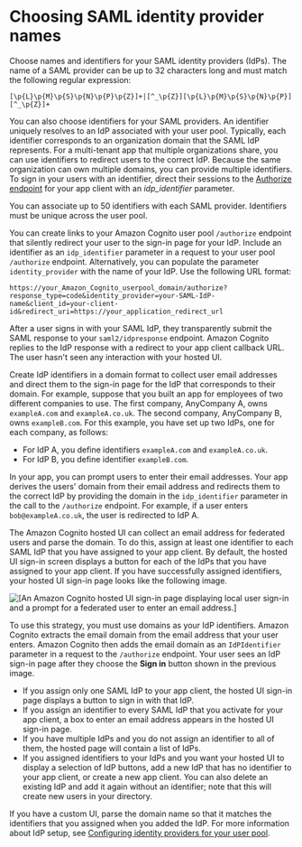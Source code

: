 # Choosing SAML identity provider names<a name="cognito-user-pools-managing-saml-idp-naming"></a>

Choose names and identifiers for your SAML identity providers \(IdPs\)\. The name of a SAML provider can be up to 32 characters long and must match the following regular expression:

`[\p{L}\p{M}\p{S}\p{N}\p{P}\p{Z}]+|[^_\p{Z}][\p{L}\p{M}\p{S}\p{N}\p{P}][^_\p{Z}]+`

You can also choose identifiers for your SAML providers\. An identifier uniquely resolves to an IdP associated with your user pool\. Typically, each identifier corresponds to an organization domain that the SAML IdP represents\. For a multi\-tenant app that multiple organizations share, you can use identifiers to redirect users to the correct IdP\. Because the same organization can own multiple domains, you can provide multiple identifiers\. To sign in your users with an identifier, direct their sessions to the [Authorize endpoint](authorization-endpoint.md) for your app client with an *idp\_identifier* parameter\.

You can associate up to 50 identifiers with each SAML provider\. Identifiers must be unique across the user pool\.

You can create links to your Amazon Cognito user pool `/authorize` endpoint that silently redirect your user to the sign\-in page for your IdP\. Include an identifier as an `idp_identifier` parameter in a request to your user pool `/authorize` endpoint\. Alternatively, you can populate the parameter `identity_provider` with the name of your IdP\. Use the following URL format:

`https://your_Amazon_Cognito_userpool_domain/authorize?response_type=code&identity_provider=your-SAML-IdP-name&client_id=your-client-id&redirect_uri=https://your_application_redirect_url`

After a user signs in with your SAML IdP, they transparently submit the SAML response to your `saml2/idpresponse` endpoint\. Amazon Cognito replies to the IdP response with a redirect to your app client callback URL\. The user hasn't seen any interaction with your hosted UI\.

Create IdP identifiers in a domain format to collect user email addresses and direct them to the sign\-in page for the IdP that corresponds to their domain\. For example, suppose that you built an app for employees of two different companies to use\. The first company, AnyCompany A, owns `exampleA.com` and `exampleA.co.uk`\. The second company, AnyCompany B, owns `exampleB.com`\. For this example, you have set up two IdPs, one for each company, as follows: 
+ For IdP A, you define identifiers `exampleA.com` and `exampleA.co.uk`\.
+ For IdP B, you define identifier `exampleB.com`\.

In your app, you can prompt users to enter their email addresses\. Your app derives the users' domain from their email address and redirects them to the correct IdP by providing the domain in the `idp_identifier` parameter in the call to the `/authorize` endpoint\. For example, if a user enters `bob@exampleA.co.uk`, the user is redirected to IdP A\.

The Amazon Cognito hosted UI can collect an email address for federated users and parse the domain\. To do this, assign at least one identifier to each SAML IdP that you have assigned to your app client\. By default, the hosted UI sign\-in screen displays a button for each of the IdPs that you have assigned to your app client\. If you have successfully assigned identifiers, your hosted UI sign\-in page looks like the following image\.

![\[An Amazon Cognito hosted UI sign-in page displaying local user sign-in and a prompt for a federated user to enter an email address.\]](http://docs.aws.amazon.com/cognito/latest/developerguide/)

To use this strategy, you must use domains as your IdP identifiers\. Amazon Cognito extracts the email domain from the email address that your user enters\. Amazon Cognito then adds the email domain as an `IdPIdentifier` parameter in a request to the `/authorize` endpoint\. Your user sees an IdP sign\-in page after they choose the **Sign in** button shown in the previous image\.
+ If you assign only one SAML IdP to your app client, the hosted UI sign\-in page displays a button to sign in with that IdP\.
+ If you assign an identifier to every SAML IdP that you activate for your app client, a box to enter an email address appears in the hosted UI sign\-in page\.
+ If you have multiple IdPs and you do not assign an identifier to all of them, the hosted page will contain a list of IdPs\.
+ If you assigned identifiers to your IdPs and you want your hosted UI to display a selection of IdP buttons, add a new IdP that has no identifier to your app client, or create a new app client\. You can also delete an existing IdP and add it again without an identifier; note that this will create new users in your directory\. 

If you have a custom UI, parse the domain name so that it matches the identifiers that you assigned when you added the IdP\. For more information about IdP setup, see [Configuring identity providers for your user pool](cognito-user-pools-identity-provider.md)\.